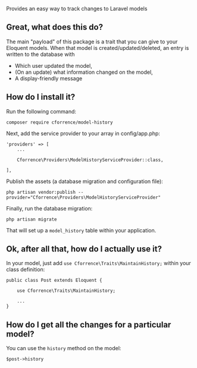Provides an easy way to track changes to Laravel models

## Great, what does this do?

The main "payload" of this package is a trait that you can give to your Eloquent models. When that model is created/updated/deleted, an entry is written to the database with 

* Which user updated the model,
* (On an update) what information changed on the model,
* A display-friendly message 

## How do I install it?

Run the following command:

    composer require cforrence/model-history

Next, add the service provider to your array in config/app.php:

    
    'providers' => [
        ...

        Cforrence\Providers\ModelHistoryServiceProvider::class,

    ],

Publish the assets (a database migration and configuration file):

    php artisan vendor:publish --provider="Cforrence\Providers\ModelHistoryServiceProvider"

Finally, run the database migration:

    php artisan migrate

That will set up a `model_history` table within your application.

## Ok, after all that, how do I actually **use** it?

In your model, just add `use Cforrence\Traits\MaintainHistory;` within your class definition:

    public class Post extends Eloquent {

        use Cforrence\Traits\MaintainHistory;

        ...
    }

## How do I get all the changes for a particular model?

You can use the `history` method on the model:

    $post->history